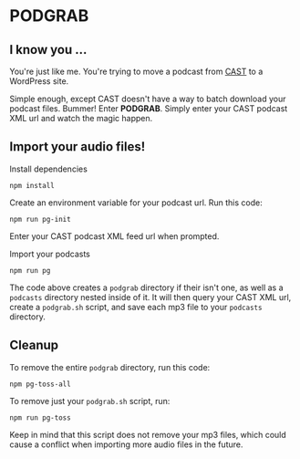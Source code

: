 # PODGRAB

## I know you ...
You're just like me. You're trying to move a podcast from [CAST](https://tryca.st/) to a WordPress site. 

Simple enough, except CAST doesn't have a way to batch download your podcast files. Bummer! Enter **PODGRAB**. Simply enter your CAST podcast XML url and watch the magic happen.

## Import your audio files!
Install dependencies
```
npm install
```

Create an environment variable for your podcast url. Run this code:
```
npm run pg-init
```
Enter your CAST podcast XML feed url when prompted.

Import your podcasts
```
npm run pg
```
The code above creates a `podgrab` directory if their isn't one, as well as a `podcasts` directory nested inside of it. It will then query your CAST XML url, create a `podgrab.sh` script, and save each mp3 file to your `podcasts` directory.

## Cleanup
To remove the entire `podgrab` directory, run this code:
```
npm pg-toss-all
```

To remove just your `podgrab.sh` script, run:
```
npm run pg-toss
```
Keep in mind that this script does not remove your mp3 files, which could cause a conflict when importing more audio files in the future.